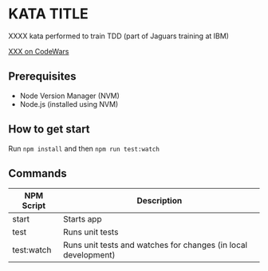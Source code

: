 # KATA TITLE

XXXX kata performed to train TDD (part of Jaguars training at IBM)

[XXX on CodeWars](https://www.codewars.com/kata/TBD)

## Prerequisites

- Node Version Manager (NVM)
- Node.js (installed using NVM)

## How to get start

Run `npm install` and then `npm run test:watch`

## Commands

| NPM Script | Description                                                    |
| ---------- | -------------------------------------------------------------- |
| start      | Starts app                                                     |
| test       | Runs unit tests                                                |
| test:watch | Runs unit tests and watches for changes (in local development) |
